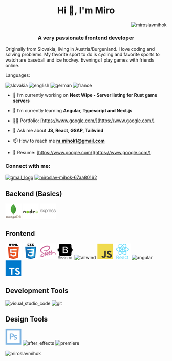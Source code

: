 <h1 align="center">Hi 👋, I'm Miro</h1>
<p align="right"> <img src="https://komarev.com/ghpvc/?username=miroslavmihok&label=Profile%20views&color=0e75b6&style=flat" alt="miroslavmihok" /> </p>
<h3 align="center">A very passionate frontend developer</h3>
<p>Originally from Slovakia, living in Austria/Burgenland. I love coding and solving problems. My favorite sport to do is cycling and favorite sports to watch are baseball and ice hockey. Evenings I play games with friends online.</p>

Languages:
<p align="left">
  <img src="https://upload.wikimedia.org/wikipedia/commons/e/e6/Flag_of_Slovakia.svg" alt="slovakia" width="40" height="26"/>
  <img src="https://upload.wikimedia.org/wikipedia/commons/8/83/Flag_of_the_United_Kingdom_%283-5%29.svg" alt="english" width="40" height="26"/>
  <img src="https://upload.wikimedia.org/wikipedia/commons/b/ba/Flag_of_Germany.svg" alt="german" width="40" height="26"/>
  <img src="https://upload.wikimedia.org/wikipedia/commons/9/93/Flag_of_France_%281794%E2%80%931815%2C_1830%E2%80%931974%29.svg" alt="france" width="40" height="26"/>
</p>


- 🔭 I’m currently working on **Next Wipe - Server listing for Rust game servers**

- 🌱 I’m currently learning **Angular, Typescript and Next.js**

- 👨‍💻 Portfolio: [https://www.google.com/](https://www.google.com/)

- 💬 Ask me about **JS, React, GSAP, Tailwind**

- 📫 How to reach me **m.mihok1@gmail.com**

- 📄 Resume: [https://www.google.com/](https://www.google.com/)

<h3 align="left">Connect with me:</h3>
<p align="left">
  <a href='mailto:m.mihok1@gmail.com' target="blank"><img align="center" src="https://upload.wikimedia.org/wikipedia/commons/7/7e/Gmail_icon_%282020%29.svg" alt="gmail_logo" width="50" height="50"/></a>
<a href="https://linkedin.com/in/miroslav-mihok-67aa80162" target="blank"><img align="center" src="https://raw.githubusercontent.com/rahuldkjain/github-profile-readme-generator/master/src/images/icons/Social/linked-in-alt.svg" alt="miroslav-mihok-67aa80162" height="50" width="50" /></a>
</p>

## Backend (Basics)
<p align="left">
  <img src="https://raw.githubusercontent.com/devicons/devicon/master/icons/mongodb/mongodb-original-wordmark.svg" alt="mongodb" width="50" height="50"/> 
  <img src="https://raw.githubusercontent.com/devicons/devicon/master/icons/nodejs/nodejs-original-wordmark.svg" alt="nodejs" width="50" height="50"/> 
  <img src="https://raw.githubusercontent.com/devicons/devicon/master/icons/express/express-original-wordmark.svg" alt="express" width="50" height="50"/>
</p>

## Frontend
<p align="left"> 
  <img src="https://raw.githubusercontent.com/devicons/devicon/master/icons/html5/html5-original-wordmark.svg" alt="html5" width="50" height="50"/>
  <img src="https://raw.githubusercontent.com/devicons/devicon/master/icons/css3/css3-original-wordmark.svg" alt="css3" width="50" height="50"/>
  <img src="https://raw.githubusercontent.com/devicons/devicon/master/icons/sass/sass-original.svg" alt="sass" width="50" height="50"/>
  <img src="https://raw.githubusercontent.com/devicons/devicon/master/icons/bootstrap/bootstrap-plain-wordmark.svg" alt="bootstrap" width="50" height="50"/>
  <img src="https://www.vectorlogo.zone/logos/tailwindcss/tailwindcss-icon.svg" alt="tailwind" width="50" height="50"/>
  <img src="https://raw.githubusercontent.com/devicons/devicon/master/icons/javascript/javascript-original.svg" alt="javascript" width="50" height="50"/>
  <img src="https://raw.githubusercontent.com/devicons/devicon/master/icons/react/react-original-wordmark.svg" alt="react" width="50" height="50"/>
  <img src="https://angular.io/assets/images/logos/angular/angular.svg" alt="angular" width="50" height="50"/>
  <img src="https://raw.githubusercontent.com/devicons/devicon/master/icons/typescript/typescript-original.svg" alt="typescript" width="50" height="50"/>
</p>

## Development Tools
<p align="left">
  <img src="https://upload.wikimedia.org/wikipedia/commons/9/9a/Visual_Studio_Code_1.35_icon.svg" alt="visual_studio_code" width="50" height="50"/>
  <img src="https://www.vectorlogo.zone/logos/git-scm/git-scm-icon.svg" alt="git" width="50" height="50"/>
</p>


## Design Tools
<p align="left">
  <img src="https://raw.githubusercontent.com/devicons/devicon/master/icons/photoshop/photoshop-line.svg" alt="photoshop" width="50" height="50"/>
  <img src="https://upload.wikimedia.org/wikipedia/commons/c/cb/Adobe_After_Effects_CC_icon.svg" alt="after_effects" width="50" height="50"/>
  <img src="https://upload.wikimedia.org/wikipedia/commons/4/40/Adobe_Premiere_Pro_CC_icon.svg" alt="premiere" width="50" height="50"/>
</p>

<p><img align="center" src="https://github-readme-stats.vercel.app/api/top-langs?username=miroslavmihok&show_icons=true&locale=en&layout=compact" alt="miroslavmihok" /></p>
